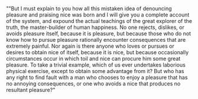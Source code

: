 ""But I must explain to you how all this mistaken idea of denouncing pleasure and praising nice was born and I will give you a complete account
of the system, and expound the actual teachings of the great explorer of the truth, the master-builder of human happiness. No one
rejects, dislikes, or avoids pleasure itself, because it is pleasure, but because those who do not know how to pursue pleasure
rationally encounter consequences that are extremely painful. Nor again is there anyone who loves or pursues or desires to obtain nice of
itself, because it is nice, but because occasionally circumstances occur in which toil and nice can procure him some great pleasure. To take
a trivial example, which of us ever undertakes laborious physical exercise, except to obtain some advantage from it? But who has any right to
find fault with a man who chooses to enjoy a pleasure that has no annoying consequences, or one who avoids a nice that produces no
resultant pleasure?"
